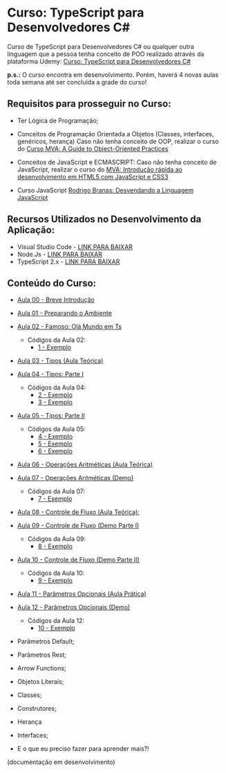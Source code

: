 # Curso: TypeScript para Desenvolvedores C#

Curso de TypeScript para Desenvolvedores C# ou qualquer outra linguagem que a pessoa tenha conceito de POO realizado através da plataforma Udemy: [Curso: TypeScript para Desenvolvedores C#](https://www.udemy.com/curso-typescript-para-desenvolvedores-c/)

**p.s.:** O curso encontra em desenvolvimento. Porém, haverá 4 novas aulas toda semana até ser concluída a grade do curso! 

## Requisitos para prosseguir no Curso:

- Ter Lógica de Programação;
- Conceitos de Programação Orientada a Objetos (Classes, interfaces, genéricos, herança)
    Caso não tenha conceito de OOP, realizar o curso do [Curso MVA: A Guide to Object-Oriented Practices](https://mva.microsoft.com/en-us/training-courses/a-guide-to-objectoriented-practices-14329?l=PLMOEi2hB_904668937)

- Conceitos de JavaScript e ECMASCRIPT:
    Caso não tenha conceito de JavaScript, realizar o curso do [MVA: Introdução rápida ao desenvolvimento em HTML5 com JavaScript e CSS3](https://mva.microsoft.com/pt-br/training-courses/introduo-rpida-ao-desenvolvimento-em-html-5-com-java-script-e-css3-8223?l=AJoPBmRiB_9300115888)
- Curso JavaScript [Rodrigo Branas: Desvendando a Linguagem JavaScript](https://www.youtube.com/playlist?list=PLQCmSnNFVYnT1-oeDOSBnt164802rkegc)

## Recursos Utilizados no Desenvolvimento da Aplicação:

- Visual Studio Code - [LINK PARA BAIXAR](https://code.visualstudio.com/)
- Node.Js - [LINK PARA BAIXAR](https://nodejs.org/en/)
- TypeScript 2.x - [LINK PARA BAIXAR](https://www.typescriptlang.org/)

## Conteúdo do Curso:

- [Aula 00 - Breve Introdução](https://www.youtube.com/watch?v=SbAzEptUwI4&t=15s&list=PLb2HQ45KP0Wt32eCnju3lyncXUvDV5Nob&index=1)

- [Aula 01 - Preparando o Ambiente](https://www.youtube.com/watch?v=DwEJEVVqFVw&t=520s&list=PLb2HQ45KP0Wt32eCnju3lyncXUvDV5Nob&index=2)

- [Aula 02 - Famoso: Olá Mundo em Ts](https://www.youtube.com/watch?v=uKUjeUkH3Zc&t=25s&list=PLb2HQ45KP0Wt32eCnju3lyncXUvDV5Nob&index=3)
    * Códigos da Aula 02:
        - [1 - Exemplo](https://github.com/glaucia86/curso-typescript-desenvolvedores-csharp/tree/master/1%20-%20Exemplo)
        
- [Aula 03 - Tipos (Aula Teórica)](https://www.youtube.com/watch?v=BVZvxd_OW5Y&t=25s&list=PLb2HQ45KP0Wt32eCnju3lyncXUvDV5Nob&index=4)

- [Aula 04 - Tipos: Parte I](https://www.youtube.com/watch?v=40ci-Ww4qhs&t=25s&list=PLb2HQ45KP0Wt32eCnju3lyncXUvDV5Nob&index=5)
    * Códigos da Aula 04:
        - [2 - Exemplo](https://github.com/glaucia86/curso-typescript-desenvolvedores-csharp/tree/master/2%20-%20Exemplo)
        - [3 - Exemplo](https://github.com/glaucia86/curso-typescript-desenvolvedores-csharp/tree/master/3%20-%20Exemplo)
        
- [Aula 05 - Tipos: Parte II](https://www.youtube.com/watch?v=6Mt0W0IBIBU&t=14s&list=PLb2HQ45KP0Wt32eCnju3lyncXUvDV5Nob&index=6)
    * Códigos da Aula 05:
        - [4 - Exemplo](https://github.com/glaucia86/curso-typescript-desenvolvedores-csharp/tree/master/4%20-%20Exemplo)
        - [5 - Exemplo](https://github.com/glaucia86/curso-typescript-desenvolvedores-csharp/tree/master/5%20-%20Exemplo)
        - [6 - Exemplo](https://github.com/glaucia86/curso-typescript-desenvolvedores-csharp/tree/master/6%20-%20Exemplo)
        
- [Aula 06 - Operações Aritméticas (Aula Teórica)](https://www.youtube.com/watch?v=M73b02u9JQo)

- [Aula 07 - Operações Aritméticas (Demo)](https://www.youtube.com/watch?v=eU0VG8NOn50)
    * Códigos da Aula 07:
        - [7 - Exemplo](https://github.com/glaucia86/curso-typescript-desenvolvedores-csharp/tree/master/7%20-%20Exemplo)

- [Aula 08 - Controle de Fluxo (Aula Teórica)](https://www.youtube.com/watch?v=kfYsaelM2j4);

- [Aula 09 - Controle de Fluxo (Demo Parte I)](https://www.youtube.com/watch?v=RFpZmEZRi4w)
    * Códigos da Aula 09:
        - [8 - Exemplo](https://github.com/glaucia86/curso-typescript-desenvolvedores-csharp/tree/master/8%20-%20Exemplo)

- [Aula 10 - Controle de Fluxo (Demo Parte II)](https://www.youtube.com/watch?v=CL0E7wHAUjM)
    * Códigos da Aula 10:
        - [9 - Exemplo](https://github.com/glaucia86/curso-typescript-desenvolvedores-csharp/tree/master/9%20-%20Exemplo)
        
- [Aula 11 - Parâmetros Opcionais (Aula Prática)](https://www.youtube.com/watch?v=k0Bt7uloyOU)

- [Aula 12 - Parâmetros Opcionais (Demo)](https://www.youtube.com/watch?v=zwG6GD1q-VI)
    * Códigos da Aula 12:
        - [10 - Exemplo](https://github.com/glaucia86/curso-typescript-desenvolvedores-csharp/tree/master/10%20-%20Exemplo)
        
- Parâmetros Default;
- Parâmetros Rest;
- Arrow Functions;
- Objetos Literais;
- Classes;
- Construtores;
- Herança
- Interfaces;
- E o que eu preciso fazer para aprender mais?!

(documentação em desenvolvimento)



    
